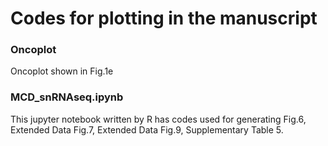 # Codes for plotting in the manuscript
### Oncoplot
Oncoplot shown in Fig.1e
### MCD_snRNAseq.ipynb
This jupyter notebook written by R has codes used for generating Fig.6, Extended Data Fig.7, Extended Data Fig.9, Supplementary Table 5.
